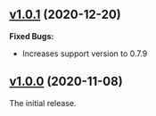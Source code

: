 ## [v1.0.1](https://github.com/illandril/FoundryVTT-npc-quick-actions/releases/tag/v1.0.1) (2020-12-20)
**Fixed Bugs:**
* Increases support version to 0.7.9

## [v1.0.0](https://github.com/illandril/FoundryVTT-npc-quick-actions/releases/tag/v1.0.0) (2020-11-08)
The initial release.
